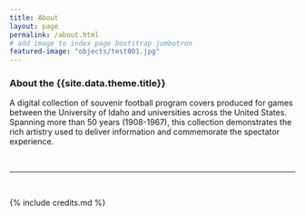 ```yaml
---
title: About
layout: page
permalink: /about.html
# add image to index page bootstrap jumbotron
featured-image: "objects/test001.jpg"
---
```

<h3>About the {{site.data.theme.title}}</h3>
<p>A digital collection of souvenir football program covers produced for games between the University of Idaho and universities across the United States. Spanning more than 50 years (1908-1967), this collection demonstrates the rich artistry used to deliver information and commemorate the spectator experience.</p>
<br>
<hr>
<br>

{% include credits.md %}
